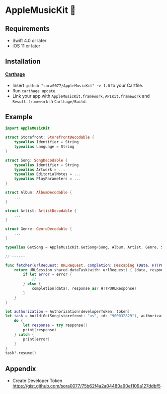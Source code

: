 # AppleMusicKit 

## Requirements
- Swift 4.0 or later
- iOS 11 or later

## Installation

#### [Carthage](https://github.com/Carthage/Carthage)

- Insert `github "sora0077/AppleMusicKit" ~> 1.0` to your Cartfile.
- Run `carthage update`.
- Link your app with `AppleMusicKit.framework`, `APIKit.framework` and `Result.framework` in `Carthage/Build`.


## Example

```swift
import AppleMusicKit

struct Storefront: StorefrontDecodable {
    typealias Identifier = String
    typealias Language = String
}

struct Song: SongDecodable {
    typealias Identifier = String
    typealias Artwork = ...
    typealias EditorialNotes = ...
    typealias PlayParameters = ...
}

struct Album: AlbumDecodable {
    ...
}

struct Artist: ArtistDecodable {
    ...
}

struct Genre: GenreDecodable {
    ...
}

typealias GetSong = AppleMusicKit.GetSong<Song, Album, Artist, Genre, Storefront>

// ------

func fetcher(urlRequest: URLRequest, completion: @escaping (Data, HTTPURLResponse?) -> Void) -> URLSessionTask {
    return URLSession.shared.dataTask(with: urlRequest) { (data, response, error) in
        if let error = error {
            // ...
        } else {
            completion(data!, response as? HTTPURLResponse)
        }
    }
}

let authorization = Authorization(developerToken: token)
let task = build(GetSong(storefront: "us", id: "900032829"), authorization: authorization, using: fetcher) { response in
    do {
        let response = try response()
        print(response)
    } catch {
        print(error)
    }
}
task?.resume()
```

## Appendix

- Create Developer Token
  https://gist.github.com/sora0077/75b62f4a2a04480a90ef109a127ddbf5
